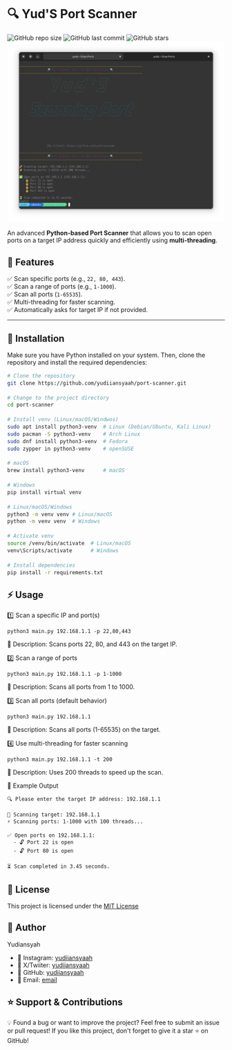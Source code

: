 # 🔍 Yud'S Port Scanner

![GitHub repo size](https://img.shields.io/github/repo-size/yudiiansyaah/port-scanner)
![GitHub last commit](https://img.shields.io/github/last-commit/yudiiansyaah/port-scanner)
![GitHub stars](https://img.shields.io/github/stars/yudiiansyaah/port-scanner?style=social)
![Example](example.png)

An advanced **Python-based Port Scanner** that allows you to scan open ports on a target IP address quickly and efficiently using **multi-threading**.

## 🚀 Features
✅ Scan specific ports (e.g., `22, 80, 443`).  
✅ Scan a range of ports (e.g., `1-1000`).  
✅ Scan all ports (`1-65535`).  
✅ Multi-threading for faster scanning.  
✅ Automatically asks for target IP if not provided.  

---

## 📌 Installation

Make sure you have Python installed on your system. Then, clone the repository and install the required dependencies:

```bash
# Clone the repository
git clone https://github.com/yudiiansyaah/port-scanner.git

# Change to the project directory
cd port-scanner

# Install venv (Linux/macOS/Windwos)
sudo apt install python3-venv  # Linux (Debian/Ubuntu, Kali Linux)
sudo pacman -S python3-venv    # Arch Linux
sudo dnf install python3-venv  # Fedora
sudo zypper in python3-venv    # openSUSE

# macOS
brew install python3-venv      # macOS

# Windows
pip install virtual venv

# Linux/macOS/Windows
python3 -m venv venv # Linux/macOS
python -m venv venv  # Windows

# Activate venv
source /venv/bin/activate  # Linux/macOS
venv\Scripts/activate      # Windows

# Install dependencies
pip install -r requirements.txt
```

## ⚡ Usage
1️⃣ Scan a specific IP and port(s)
```
python3 main.py 192.168.1.1 -p 22,80,443
```
🔹 Description: Scans ports 22, 80, and 443 on the target IP.

2️⃣ Scan a range of ports
```
python3 main.py 192.168.1.1 -p 1-1000
```
🔹 Description: Scans all ports from 1 to 1000.

3️⃣ Scan all ports (default behavior)
```
python3 main.py 192.168.1.1
```
🔹 Description: Scans all ports (1-65535) on the target.

4️⃣ Use multi-threading for faster scanning
```
python3 main.py 192.168.1.1 -t 200
```
🔹 Description: Uses 200 threads to speed up the scan.

🎯 Example Output
```
🔍 Please enter the target IP address: 192.168.1.1

🚀 Scanning target: 192.168.1.1
⚡ Scanning ports: 1-1000 with 100 threads...

✅ Open ports on 192.168.1.1:
  - 🔓 Port 22 is open
  - 🔓 Port 80 is open

⏳ Scan completed in 3.45 seconds.

```

## 📜 License
This project is licensed under the [MIT License](LICENSE)

## 👤 Author
Yudiansyah
- 📌 Instagram:  [yudiiansyaah](https://instagram.com/yudiiansyaah)
- 📌 X/Twiiter:  [yudiiansyaah](https://x.com/yudiiansyaah)
- 📌 GitHub: [yudiiansyaah](https://github.com/yudiiansyaah)
- 📌 Email:  [email](https://google.com/gmail/411221035@mahasiswa.undira.ac.id)

## ⭐ Support & Contributions
💡 Found a bug or want to improve the project? Feel free to submit an issue or pull request!
If you like this project, don't forget to give it a star ⭐ on GitHub!
